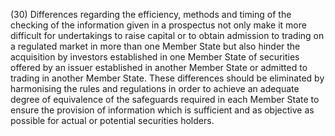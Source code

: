 (30) Differences regarding the efficiency, methods and timing of the checking of the information given in a prospectus not only make it more difficult for undertakings to raise capital or to obtain admission to trading on a regulated market in more than one Member State but also hinder the acquisition by investors established in one Member State of securities offered by an issuer established in another Member State or admitted to trading in another Member State. These differences should be eliminated by harmonising the rules and regulations in order to achieve an adequate degree of equivalence of the safeguards required in each Member State to ensure the provision of information which is sufficient and as objective as possible for actual or potential securities holders.